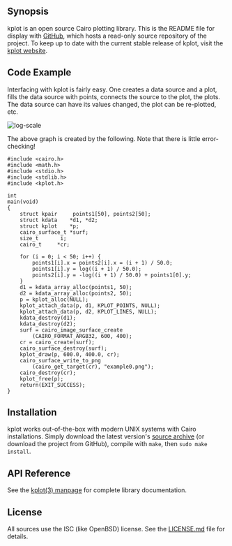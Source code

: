 ## Synopsis

kplot is an open source Cairo plotting library.
This is the README file for display with
[GitHub](https://www.github.com), which hosts a read-only source
repository of the project. 
To keep up to date with the current stable release of kplot, visit the
[kplot website](http://kristaps.bsd.lv/kplot).

## Code Example

Interfacing with kplot is fairly easy.
One creates a data source and a plot, fills the data source with points,
connects the source to the plot, the plots.
The data source can have its values changed, the plot can be re-plotted,
etc.

![log-scale](http://kristaps.bsd.lv/kplot/example0.png)

The above graph is created by the following.
Note that there is little error-checking!

	#include <cairo.h>
	#include <math.h>
	#include <stdio.h>
	#include <stdlib.h>
	#include <kplot.h>
	 
	int
	main(void)
	{
		struct kpair	 points1[50], points2[50];
		struct kdata	*d1, *d2;
		struct kplot	*p;
		cairo_surface_t	*surf;
		size_t		 i;
		cairo_t		*cr;
	 
		for (i = 0; i < 50; i++) {
			points1[i].x = points2[i].x = (i + 1) / 50.0;
			points1[i].y = log((i + 1) / 50.0);
			points2[i].y = -log((i + 1) / 50.0) + points1[0].y;
		}
		d1 = kdata_array_alloc(points1, 50);
		d2 = kdata_array_alloc(points2, 50);
		p = kplot_alloc(NULL);
		kplot_attach_data(p, d1, KPLOT_POINTS, NULL);
		kplot_attach_data(p, d2, KPLOT_LINES, NULL);
		kdata_destroy(d1);
		kdata_destroy(d2);
		surf = cairo_image_surface_create
			(CAIRO_FORMAT_ARGB32, 600, 400);
		cr = cairo_create(surf);
		cairo_surface_destroy(surf);
		kplot_draw(p, 600.0, 400.0, cr);
		cairo_surface_write_to_png
			(cairo_get_target(cr), "example0.png");
		cairo_destroy(cr);
		kplot_free(p);
		return(EXIT_SUCCESS);
	}

## Installation

kplot works out-of-the-box with modern UNIX systems with Cairo
installations.
Simply download the latest version's [source
archive](http://kristaps.bsd.lv/kplot/snapshots/kplot.tgz) (or download
the project from GitHub), compile with `make`, then `sudo make install`.

## API Reference

See the [kplot(3) manpage](http://kristaps.bsd.lv/kplot/kplot.3.html) for
complete library documentation.

## License

All sources use the ISC (like OpenBSD) license.
See the [LICENSE.md](LICENSE.md) file for details.
